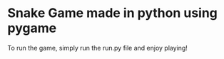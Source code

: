 # Snake Game made in python using pygame
To run the game, simply run the run.py file and enjoy playing!
